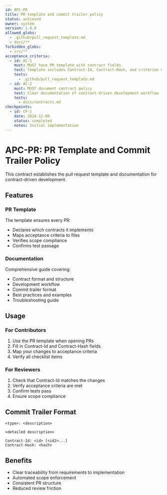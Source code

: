 ```yaml
---
id: APC-PR
title: PR template and commit trailer policy
status: achieved
owner: system
version: 1.0.0
allowed_globs:
  - .github/pull_request_template.md
  - docs/**
forbidden_globs:
  - src/**
acceptance_criteria:
  - id: AC-1
    must: MUST have PR template with contract fields
    text: Template includes Contract-Id, Contract-Hash, and criterion mapping
    tests:
      - .github/pull_request_template.md
  - id: AC-2
    must: MUST document contract policy
    text: Clear documentation of contract-driven development workflow
    tests:
      - docs/contracts.md
checkpoints:
  - id: CP-1
    date: 2024-12-09
    status: completed
    notes: Initial implementation
---
```


# APC-PR: PR Template and Commit Trailer Policy

This contract establishes the pull request template and documentation for contract-driven development.

## Features

### PR Template
The template ensures every PR:
- Declares which contracts it implements
- Maps acceptance criteria to files
- Verifies scope compliance
- Confirms test passage

### Documentation
Comprehensive guide covering:
- Contract format and structure
- Development workflow
- Commit trailer format
- Best practices and examples
- Troubleshooting guide

## Usage

### For Contributors
1. Use the PR template when opening PRs
2. Fill in Contract-Id and Contract-Hash fields
3. Map your changes to acceptance criteria
4. Verify all checklist items

### For Reviewers
1. Check that Contract-Id matches the changes
2. Verify acceptance criteria are met
3. Confirm tests pass
4. Ensure scope compliance

## Commit Trailer Format
```
<type>: <description>

<detailed description>

Contract-Id: <id> [<id2>...]
Contract-Hash: <hash>
```

## Benefits
- Clear traceability from requirements to implementation
- Automated scope enforcement
- Consistent PR structure
- Reduced review friction